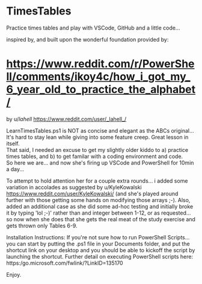 # TimesTables

Practice times tables
and play with VSCode, GitHub and a little code... 

inspired by, and built upon the wonderful foundation provided by:
# https://www.reddit.com/r/PowerShell/comments/ikoy4c/how_i_got_my_6_year_old_to_practice_the_alphabet/
by u/_lahell_  https://www.reddit.com/user/_lahell_/

LearnTimesTables.ps1 is NOT as concise and elegant as the ABCs original...  
It's hard to stay lean while giving into some feature creep. Great lesson in itself.  
That said, I needed an excuse to get my slightly older kiddo to a) practice times tables, and b) to get familar with a coding environment and code.  
So here we are... and now she's firing up VSCode and PowerShell for 10min a day...

To attempt to hold attention her for a couple extra rounds... i added some variation in accolades as suggested by u/KyleKowalski  https://www.reddit.com/user/KyleKowalski/ (and she's played around further with those getting some hands on modifying those arrays ;-).
Also, added an additional case as she did some ad-hoc testing and initially broke it by typing 'lol ;-)' rather than and integer between 1-12, or <Enter> as requested... so now when she does that she gets the real meat of the study exercise and gets thrown only Tables 6-9. 

Installation Instructions: If you're not sure how to run PowerShell Scripts... you can start by putting the .ps1 file in your Documents folder, and put the shortcut link on your desktop and you should be able to kickoff the script by launching the shortcut. Further detail on executing PowerShell scripts here: https:/go.microsoft.com/fwlink/?LinkID=135170 

Enjoy.